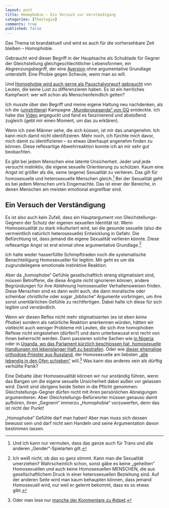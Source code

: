```yaml
---
layout: post
title: Homophobie – Ein Versuch zur Verständigung
categories: [Theologie]
comments: true
published: false
---
```


Das Thema ist brandaktuell und wird es auch für die vorhersehbare Zeit bleiben <!--more-->– Homophobie.

Gebraucht wird dieser Begriff in der Hauptsache als Schublade für Gegner der Gleichstellung gleichgeschlechtlicher Lebensformen, ein Abgrenzungsbegriff, der eine [Aversion](http://de.wikipedia.org/wiki/Aversion) ohne argumentative Grundlage unterstellt. Eine Phobie gegen Schwule, wenn man so will.

Und [Homophobie wird auch gerne als Pauschalvorwurf gebraucht](http://www.cicero.de/berliner-republik/debatte--homosexualitaet-homophobie-hitzlsperger/56830) von Leuten, die keine Lust zu differenzieren haben. Es ist ein herrliches Kampfwort: wer will schon als Menschenfeindlich gelten?

Ich musste über den Begriff und meine eigene Haltung neu nachdenken, als ich die ([umstrittene](http://www.zeit.de/kultur/2013-12/gq-kampagne-mundpropaganda-homophobie)) Kampagne [„Mundpropaganda“ von GQ](http://www.gq-magazin.de/unterhaltung/stars/mundpropaganda-kuessen-kann-man-nicht-alleine) entdeckte. Ich habe das [Video](http://www.gq-magazin.de/unterhaltung/videos/making-of-mundpropaganda) angeguckt und fand es faszinierend und abstoßend zugleich (gebt mir einen Moment, um das zu erklären).

Wenn ich zwei Männer sehe, die sich küssen, ist mir das unangenehm. Ich kann mich damit nicht identifizieren. Mehr noch, ich fürchte mich davor, mich damit zu identifizieren – so etwas überhaupt angenehm finden zu können. Diese reflexartige Abwehrreaktion konnte ich an mir sehr gut beobachten.

Es gibt bei jedem Menschen eine latente Unsicherheit. Jeder und jede versucht instinktiv, die eigene sexuelle Orientierung zu schützen. Kaum eine Angst ist größer als die, seine (eigene) Sexualität zu verlieren. Das gilt für homosexuelle und heterosexuelle Menschen gleich.[^trans] Bei der Sexualität geht es bei jedem Menschen um’s Eingemachte. Das ist einer der Bereiche, in denen Menschen am meisten emotional angreifbar sind.

## Ein Versuch der Verständigung

Es ist also auch kein Zufall, dass ein Hauptargument von Gleichstellungs-Gegnern der Schutz der eigenen sexuellen Identität ist: Wenn Homosexualität zu stark inkulturiert wird, sei die gesunde sexuelle (also die vermeintlich natürlich heterosexuelle) Entwicklung in Gefahr. Die Befürchtung ist, dass jemand die eigene Sexualität verlieren könnte. Diese reflexartige Angst ist erst einmal ohne argumentative Grundlage.[^grundlage]

Ich halte weder hasserfüllte Schimpftiraden noch die systematische Benachteiligung Homosexueller für legitim. Mir geht es um die zugrundeliegene emotionale instinktive Reaktion.

Aber da „homophobe“ Gefühle gesellschaftlich streng stigmatisiert sind, müssen Betroffene, die diese Ängste nicht ignorieren können, andere Begründungen für ihre Ablehnung homosexueller Verhaltensweisen finden. Diese Menschen sind es dann wohl auch, die dann moralische oder scheinbar christliche oder sogar „biblische“ Argumente vorbringen, um ihre sonst unerklärlichen Gefühle zu rechtfertigen. Dabei halte ich diese für sich legitim und verständlich.

Wenn wir diesen Reflex nicht mehr stigmatisierten (es ist eben *keine Phobie*) sondern als natürliche Reaktion anerkennen würden, hätten wir vielleicht auch weniger Probleme mit Leuten, die sich ihre homophoben Reflexe nicht eingestehen (dürfen?) und dann unterbewusst erst recht von ihnen beherrscht werden. Dann passieren solche Sachen wie [in Nigeria](http://www.tagesschau.de/ausland/nigeria-homophobie100.html) oder in [Uganda, wo das Parlament kürzlich beschlossen hat, homosexuelle Handlungen mit lebenslanger Haft zu bestrafen](http://www.tagesschau.de/ausland/uganda136.html). Oder wie [dieser ehemalige orthodoxe Priester aus Russland](http://www.abendblatt.de/vermischtes/article122889127/Russischer-Schauspieler-will-Homosexuelle-verbrennen.html), der Homosexuelle am liebsten [„alle lebendig in den Ofen schieben“](http://www.abendblatt.de/vermischtes/article122889127/Russischer-Schauspieler-will-Homosexuelle-verbrennen.html) will.[^idpet] Was kann das anderes sein als dürftig verhüllte Panik?

Eine Debatte über Homosexualität können wir nur anständig führen, wenn das Bangen um die eigene sexuelle Unsicherheit dabei außen vor gelassen wird. Damit sind übrigens beide Seiten in die Pflicht genommen: Gleichstellungs-Gegner dürfen nicht mit ihren persönlichen Abneigungen argumentieren. Aber Gleichstellungs-Befürworter müssen genauso damit aufhören, ihren „Gegnern“ immerzu „Homophobie“ vorzuwerfen, denn das ist nicht der Punkt!

„Homophobe“ Gefühle darf man haben! Aber man muss sich dessen bewusst sein und darf nicht sein Handeln und seine Argumentation davon bestimmen lassen.


[^grundlage]: Ich weiß nicht, ob das so ganz stimmt. Kann man die Sexualität umerziehen? Wahrscheinlich schon, sonst gäbe es keine „geheilten“ Homosexuellen und auch keine Homosexuellen MENSCHEN, die aus gesellschaftlichem Druck in einer heterosexuellen Beziehung sind. Auf der anderen Seite wird man kaum behaupten können, dass jemand Homosexuell wird, nur weil er gelernt bekommt, dass es so etwas gibt.

[^trans]: Und ich kann nur vermuten, dass das ganze auch für Trans und alle anderen „Gender“-Spielarten gilt.

[^idpet]: Oder man lese nur [manche der Kommentare zu #idpet](https://www.openpetition.de/petition/kommentare/zukunft-verantwortung-lernen-kein-bildungsplan-2015-unter-der-ideologie-des-regenbogens?sortierung=datum).